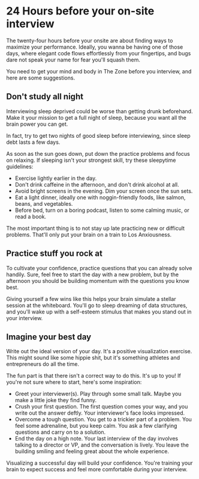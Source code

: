 # 24 Hours before your on-site interview

The twenty-four hours before your onsite are about finding ways to maximize your performance. Ideally, you wanna be 
having one of those days, where elegant code flows effortlessly from your fingertips, and bugs dare not speak your 
name for fear you'll squash them.

You need to get your mind and body in The Zone before you interview, and here are some suggestions.

## Don't study all night

Interviewing sleep deprived could be worse than getting drunk beforehand. Make it your mission to get a full night of 
sleep, because you want all the brain power you can get.

In fact, try to get two nights of good sleep before interviewing, since sleep debt lasts a few days.

As soon as the sun goes down, put down the practice problems and focus on relaxing. If sleeping isn't your strongest 
skill, try these sleepytime guidelines:
* Exercise lightly earlier in the day.
* Don't drink caffeine in the afternoon, and don't drink alcohol at all.
* Avoid bright screens in the evening. Dim your screen once the sun sets.
* Eat a light dinner, ideally one with noggin-friendly foods, like salmon, beans, and vegetables.
* Before bed, turn on a boring podcast, listen to some calming music, or read a book.

The most important thing is to not stay up late practicing new or difficult problems. That'll only put your brain on a 
train to Los Anxiousness. 

## Practice stuff you rock at

To cultivate your confidence, practice questions that you can already solve handily. Sure, feel free to start the day 
with a new problem, but by the afternoon you should be building momentum with the questions you know best.

Giving yourself a few wins like this helps your brain simulate a stellar session at the whiteboard. You'll go to sleep 
dreaming of data structures, and you'll wake up with a self-esteem stimulus that makes you stand out in your interview.

## Imagine your best day

Write out the ideal version of your day. It's a positive visualization exercise. This might sound like some hippie 
shit, but it's something athletes and entrepreneurs do all the time.

The fun part is that there isn't a correct way to do this. It's up to you! If you're not sure where to start, here's 
some inspiration:
* Greet your interviewer(s). Play through some small talk. Maybe you make a little joke they find funny.
* Crush your first question. The first question comes your way, and you write out the answer deftly. Your interviewer's 
face looks impressed.
* Overcome a tough question. You get to a trickier part of a problem. You feel some adrenaline, but you keep calm. You 
ask a few clarifying questions and carry on to a solution.
* End the day on a high note. Your last interview of the day involves talking to a director or VP, and the conversation 
is lively. You leave the building smiling and feeling great about the whole experience.

Visualizing a successful day will build your confidence. You're training your brain to expect success and feel more 
comfortable during your interview.
